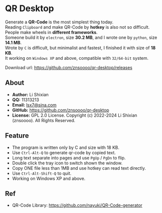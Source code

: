 # QR Desktop
Generate a __QR-Code__ is the most simplest thing today.  
Reading `Clipboard` and make QR-Code by __hotkey__ is also not so difficult.  
People make wheels in __different frameworks__.  
Someone build it by `electron`, size __30.2 MB__, and I wrote one by `python`, size __14.1 MB__.  
Wrote by `C` is difficult, but minimalist and fastest, I finished it with size of __18 KB__.  
It working on `Windows XP` and above, compatible with `32/64-bit` system.  

Download url: <https://github.com/znsoooo/qr-desktop/releases>

## About
- __Author:__ Li Shixian
- __QQ:__ 11313213
- __Email:__ lsx7@sina.com
- __GitHub:__ https://github.com/znsoooo/qr-desktop
- __License:__ GPL 2.0 License. Copyright (c) 2022-2024 Li Shixian (znsoooo). All Rights Reserved.

## Feature
- The program is written only by C and size with 18 KB.
- Use `Ctrl-Alt-Q` to generate qr-code by copied text.
- Long text separate into pages and use `PgUp` / `PgDn` to flip.
- Double click the tray icon to switch shown the window.
- Copy ONE file less than 1MB and use hotkey can read text directly.
- Use `Ctrl-Alt-Shift-Q` to quit.
- Working on Windows XP and above.

## Ref
- QR-Code Library: https://github.com/nayuki/QR-Code-generator
